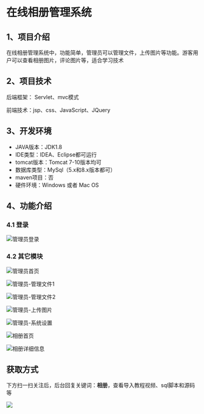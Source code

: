 # 在线相册管理系统

## 1、项目介绍

在线相册管理系统中，功能简单，管理员可以管理文件，上传图片等功能。游客用户可以查看相册图片，评论图片等，适合学习技术


## 2、项目技术

后端框架： Servlet、mvc模式

前端技术：jsp、css、JavaScript、JQuery

## 3、开发环境

- JAVA版本：JDK1.8
- IDE类型：IDEA、Eclipse都可运行
- tomcat版本：Tomcat 7-10版本均可
- 数据库类型：MySql（5.x和8.x版本都可）
- maven项目：否 
- 硬件环境：Windows 或者 Mac OS


## 4、功能介绍

### 4.1 登录

![管理员登录](https://www.codeshop.fun/Typora-Images/202207152257200.jpg)

### 4.2 其它模块

![管理员首页](https://www.codeshop.fun/Typora-Images/202207152257449.jpg)

![管理员-管理文件1](https://www.codeshop.fun/Typora-Images/202207152257212.jpg)

![管理员-管理文件2](https://www.codeshop.fun/Typora-Images/202207152257674.jpg)

![管理员-上传图片](https://www.codeshop.fun/Typora-Images/202207152257952.jpg)

![管理员-系统设置](https://www.codeshop.fun/Typora-Images/202207152257112.jpg)

![相册首页](https://www.codeshop.fun/Typora-Images/202207152257022.jpg)

![相册详细信息](https://www.codeshop.fun/Typora-Images/202207152257950.jpg)

## 获取方式

下方扫一扫关注后，后台回复关键词：**相册**，查看导入教程视频、sql脚本和源码等

 ![](https://www.codeshop.fun/Typora-Images/202205281253739.png)
